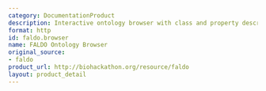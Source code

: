 ```yaml
---
category: DocumentationProduct
description: Interactive ontology browser with class and property descriptions
format: http
id: faldo.browser
name: FALDO Ontology Browser
original_source:
- faldo
product_url: http://biohackathon.org/resource/faldo
layout: product_detail
---
```

